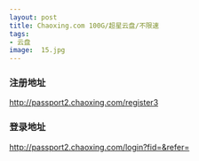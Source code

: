 ```yaml
---
layout: post
title: Chaoxing.com 100G/超星云盘/不限速
tags:
- 云盘
image:  15.jpg
---
```




### 注册地址<br>
http://passport2.chaoxing.com/register3

### 登录地址<br>
http://passport2.chaoxing.com/login?fid=&refer=
